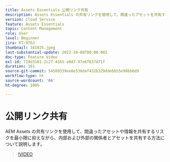 ```yaml
---
title: Assets Essentials 公開リンク共有
description: Assets Essentials の共有リンクを使用して、間違ったアセットを共有するリスクを最小限に抑えながら、内部および外部の関係者とアセットを共有する方法について説明します（説明は 60 ～ 160 文字にする必要があります）。
version: Cloud Service
feature: Assets Essentials
topic: Content Management
role: User
level: Beginner
jira: KT-9763
thumbnail: 341025.jpeg
last-substantial-update: 2022-10-08T00:00:00Z
doc-type: Feature Video
exl-id: 719d3101-2c27-4165-a9d7-97e6f637d71f
duration: 161
source-git-commit: 54509339ee8e538daf432b329ddebb55e98bb6d9
workflow-type: ht
source-wordcount: '66'
ht-degree: 100%

---
```


# 公開リンク共有

AEM Assets の共有リンクを使用して、間違ったアセットや情報を共有するリスクを最小限に抑えながら、内部および外部の関係者とアセットを共有する方法について説明します。

>[!VIDEO](https://video.tv.adobe.com/v/341025?quality=12&learn=on)
